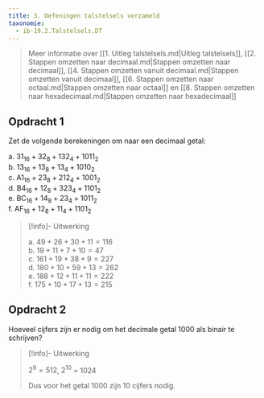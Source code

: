 ```yaml
---
title: 3. Oefeningen talstelsels verzameld
taxonomie:
  - ib-19.2.Talstelsels.DT
---
```


> Meer informatie over 
> [[1. Uitleg talstelsels.md|Uitleg talstelsels]],
> [[2. Stappen omzetten naar decimaal.md|Stappen omzetten naar decimaal]],
> [[4. Stappen omzetten vanuit decimaal.md|Stappen omzetten vanuit decimaal]],
> [[6. Stappen omzetten naar octaal.md|Stappen omzetten naar octaal]] en
> [[8. Stappen omzetten naar hexadecimaal.md|Stappen omzetten naar hexadecimaal]]

## Opdracht 1

Zet de volgende berekeningen om naar een decimaal getal:

a. $31_{16} + 32_8 + 132_4 + 1011_2$\
b. $13_{16} + 13_8 + 13_4 + 1010_2$\
c. $\textrm{A}1_{16} + 23_8 + 212_4 + 1001_2$\
d. $\textrm{B}4_{16} + 12_8 + 323_4 + 1101_2$\
e. $\textrm{BC}_{16} + 14_8 + 23_4 + 1011_2$\
f. $\textrm{AF}_{16} + 12_8 + 11_4 + 1101_2$

> [!info]- Uitwerking
>
> a. $49 + 26 + 30 + 11 = 116$\
> b. $19 + 11 + 7 + 10 = 47$\
> c. $161 + 19 + 38 + 9 = 227$\
> d. $180 + 10 + 59 + 13 = 262$\
> e. $188 + 12 + 11 + 11 = 222$\
> f. $175 + 10 + 17 + 13 = 215$

## Opdracht 2

Hoeveel cijfers zijn er nodig om het decimale getal 1000 als binair
te schrijven?

> [!info]- Uitwerking
>
> $2^9=512$, $2^{10}$ = 1024
>
> Dus voor het getal 1000 zijn 10 cijfers nodig.
